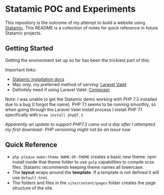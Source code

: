 # Statamic POC and Experiments

This repository is the outcome of my attempt to build a website using [Statamic](https://statamic.com). This README is a collection of notes for quick reference in future Statamic projects.

## Getting Started
Getting the environment set up so far has been the trickiest part of this:

Important links:
- [Statamic installation docs](https://docs.statamic.com/installing)
- Mac only, my preferred method of serving: [Laravel Valet](https://laravel.com/docs/5.7/valet)
- Definitely need if using Laravel Valet: [Composer](https://getcomposer.org/)

Note: I was unable to get the Statamic demo working with PHP 7.3 installed due to a bug (I forgot the name). PHP 7.1 seems to be running smoothly, so when going through the Laravel Valet install process I install PHP 7.1 specifically with `brew install php@7.1`

*Apparently an update to support PHP7.3 came out a day after I attempted my first download- PHP versioning might not be an issue now*

## Quick Reference

- `php please make:theme NAME-OF-THEME` creates a basic new theme. npm install inside that theme folder to use `gulp` capabilities to compile scss files. Statamic recommends keeping theme names all lowercase.
- The **layout** wraps around the **template**. If a template is not defined it will use `default.html`.
- The folders and files in the `site/content/pages` folder creates the page structure of the site.
